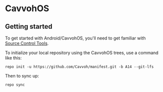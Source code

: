 CavvohOS
===========

Getting started
---------------

To get started with Android/CavvohOS, you'll need to get familiar with [Source Control Tools](https://source.android.com/setup/develop).

To initialize your local repository using the CavvohOS trees, use a command like this:
```
repo init -u https://github.com/Cavvoh/manifest.git -b A14 --git-lfs
```
Then to sync up:
```
repo sync
```
